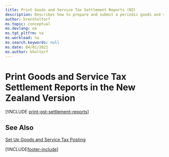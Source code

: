 ```yaml
---
title: Print Goods and Service Tax Settlement Reports (NZ)
description: Describes how to prepare and submit a periodic goods and services tax (GST) settlement in the New Zealand version of Business Central.
author: brentholtorf
ms.topic: conceptual
ms.devlang: na
ms.tgt_pltfrm: na
ms.workload: na
ms.search.keywords: null
ms.date: 04/01/2021
ms.author: bholtorf
---
```

# <a name="print-goods-and-service-tax-settlement-reports-in-the-new-zealand-version" />Print Goods and Service Tax Settlement Reports in the New Zealand Version

[!INCLUDE [print-gst-settlement-reports](../includes/AUNZ/print-gst-settlement-reports.md)]

## <a name="see-also" />See Also

[Set Up Goods and Service Tax Posting](how-to-set-up-goods-and-service-tax-posting.md)  


[!INCLUDE[footer-include](../../includes/footer-banner.md)]
